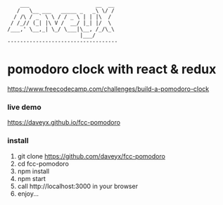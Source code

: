         ___                     __  __
       /   \__ ___   _____ _   _\ \/ /
      / /\ / _` \ \ / / _ \ | | |\  /
     / /_// (_| |\ V /  __/ |_| |/  \
    /___,' \__,_| \_/ \___|\__, /_/\_\
                           |___/      
    -----------------------------------

# pomodoro clock with react & redux
https://www.freecodecamp.com/challenges/build-a-pomodoro-clock

### live demo
https://daveyx.github.io/fcc-pomodoro

### install
1. git clone https://github.com/daveyx/fcc-pomodoro
2. cd fcc-pomodoro
3. npm install
4. npm start
5. call http://localhost:3000 in your browser
6. enjoy...
